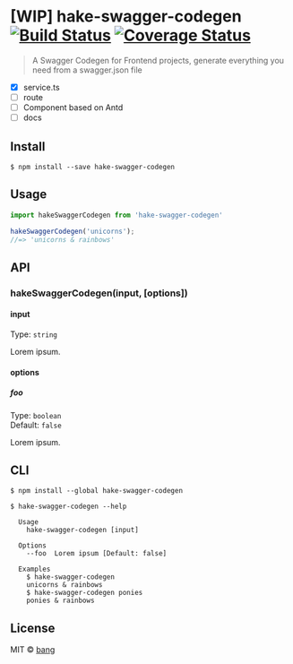 # [WIP] hake-swagger-codegen [![Build Status](https://travis-ci.org/bang88/hake-swagger-codegen.svg?branch=master)](https://travis-ci.org/bang88/hake-swagger-codegen) [![Coverage Status](https://coveralls.io/repos/github/bang88/hake-swagger-codegen/badge.svg?branch=master)](https://coveralls.io/github/bang88/hake-swagger-codegen?branch=master)

> A Swagger Codegen for Frontend projects, generate everything you need from a swagger.json file

- [x] service.ts
- [ ] route
- [ ] Component based on Antd
- [ ] docs

## Install

```
$ npm install --save hake-swagger-codegen
```


## Usage

```js
import hakeSwaggerCodegen from 'hake-swagger-codegen'

hakeSwaggerCodegen('unicorns');
//=> 'unicorns & rainbows'
```


## API

### hakeSwaggerCodegen(input, [options])

#### input

Type: `string`

Lorem ipsum.

#### options

##### foo

Type: `boolean`<br>
Default: `false`

Lorem ipsum.


## CLI

```
$ npm install --global hake-swagger-codegen
```

```
$ hake-swagger-codegen --help

  Usage
    hake-swagger-codegen [input]

  Options
    --foo  Lorem ipsum [Default: false]

  Examples
    $ hake-swagger-codegen
    unicorns & rainbows
    $ hake-swagger-codegen ponies
    ponies & rainbows
```


## License

MIT © [bang](https://github.com/bang88)
